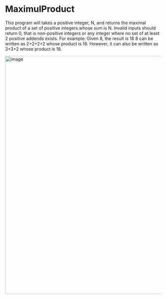 # MaximulProduct

This program will takes a positive integer, N, and returns the maximal product of a set of
positive integers whose sum is N. Invalid inputs should return 0, that is non-positive integers or
any integer where no set of at least 2 positive addends exists.
For example: Given 8, the result is 18
8 can be written as 2+2+2+2 whose product is 16. However, it can also be written as 3+3+2
whose product is 18.


<img width="772" alt="image" src="https://user-images.githubusercontent.com/34954645/180104183-c8d721c8-6a6a-428d-875a-e62af93f5664.png">
